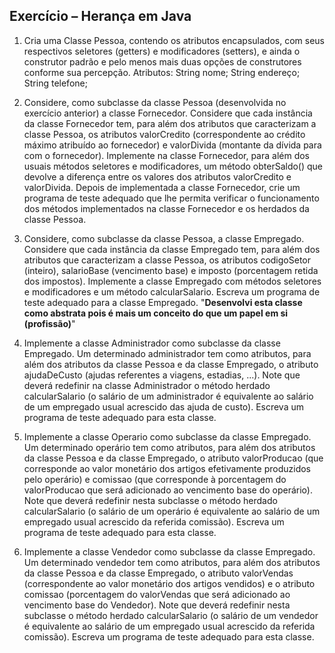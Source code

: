 ## Exercício – Herança em Java
1. Cria uma Classe Pessoa, contendo os atributos encapsulados, com seus respectivos seletores (getters) e
   modificadores (setters), e ainda o construtor padrão e pelo menos mais duas opções de construtores conforme
   sua percepção. Atributos: String nome; String endereço; String telefone;


2. Considere, como subclasse da classe Pessoa (desenvolvida no exercício anterior) a classe Fornecedor. Considere
   que cada instância da classe Fornecedor tem, para além dos atributos que caracterizam a classe Pessoa, os
   atributos valorCredito (correspondente ao crédito máximo atribuído ao fornecedor) e valorDivida (montante da
   dívida para com o fornecedor). Implemente na classe Fornecedor, para além dos usuais métodos seletores e
   modificadores, um método obterSaldo() que devolve a diferença entre os valores dos atributos valorCredito e
   valorDivida. Depois de implementada a classe Fornecedor, crie um programa de teste adequado que lhe permita
   verificar o funcionamento dos métodos implementados na classe Fornecedor e os herdados da classe Pessoa.


3. Considere, como subclasse da classe Pessoa, a classe Empregado. Considere que cada instância da classe
   Empregado tem, para além dos atributos que caracterizam a classe Pessoa, os atributos codigoSetor (inteiro),
   salarioBase (vencimento base) e imposto (porcentagem retida dos impostos). Implemente a classe Empregado
   com métodos seletores e modificadores e um método calcularSalario. Escreva um programa de teste adequado
   para a classe Empregado. "<strong>Desenvolvi esta classe como abstrata pois é mais um conceito do que um papel em si (profissão)</strong>"


4. Implemente a classe Administrador como subclasse da classe Empregado. Um determinado administrador tem
   como atributos, para além dos atributos da classe Pessoa e da classe Empregado, o atributo ajudaDeCusto
   (ajudas referentes a viagens, estadias, ...). Note que deverá redefinir na classe Administrador o método herdado
   calcularSalario (o salário de um administrador é equivalente ao salário de um empregado usual acrescido das
   ajuda de custo). Escreva um programa de teste adequado para esta classe.


5. Implemente a classe Operario como subclasse da classe Empregado. Um determinado operário tem como
   atributos, para além dos atributos da classe Pessoa e da classe Empregado, o atributo valorProducao (que
   corresponde ao valor monetário dos artigos efetivamente produzidos pelo operário) e comissao (que
   corresponde à porcentagem do valorProducao que será adicionado ao vencimento base do operário). Note que
   deverá redefinir nesta subclasse o método herdado calcularSalario (o salário de um operário é equivalente ao
   salário de um empregado usual acrescido da referida comissão). Escreva um programa de teste adequado para
   esta classe.


6. Implemente a classe Vendedor como subclasse da classe Empregado. Um determinado vendedor tem como
   atributos, para além dos atributos da classe Pessoa e da classe Empregado, o atributo valorVendas
   (correspondente ao valor monetário dos artigos vendidos) e o atributo comissao (porcentagem do valorVendas
   que será adicionado ao vencimento base do Vendedor). Note que deverá redefinir nesta subclasse o método
   herdado calcularSalario (o salário de um vendedor é equivalente ao salário de um empregado usual acrescido da
   referida comissão). Escreva um programa de teste adequado para esta classe.